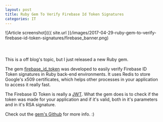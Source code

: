 ```yaml
---
layout: post
title: Ruby Gem To Verify Firebase Id Token Signatures
categories: IT
---
```


![Article screenshot]({{ site.url }}/images/2017-04-29-ruby-gem-to-verify-firebase-id-token-signatures/firebase_banner.png)

<div style="height: 25px;"></div>

This is a off blog's topic, but I just released a new Ruby gem.

The gem [firebase_id_token](https://github.com/fschuindt/firebase_id_token/) was developed to easily verify Firebase ID Token signatures in Ruby back-end environments. It uses Redis to store Google's x509 certificates, which helps other processes in your application to access it really fast.

The Firebase ID Token is really a [JWT](https://tools.ietf.org/html/rfc7519). What the gem does is to check if the token was made for your application and if it's valid, both in it's parameters and in it's RSA signature.

Check out the [gem's Github](https://github.com/fschuindt/firebase_id_token/) for more info. :)
